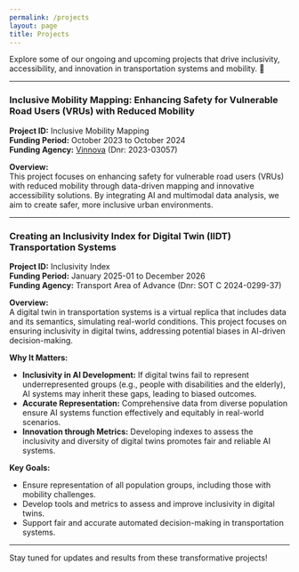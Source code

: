 ```yaml
---
permalink: /projects
layout: page
title: Projects
---
```


Explore some of our ongoing and upcoming projects that drive inclusivity, accessibility, and innovation in transportation systems and mobility. 🚀

---

### Inclusive Mobility Mapping: Enhancing Safety for Vulnerable Road Users (VRUs) with Reduced Mobility  
**Project ID:** Inclusive Mobility Mapping  
**Funding Period:** October 2023 to October 2024  
**Funding Agency:** [Vinnova](https://www.vinnova.se/en/p/inclusive-mobility-mapping-enhancing-safety-for-vulnerable-road-users-vrus-with-reduced-mobility/) (Dnr: 2023-03057)

**Overview:**  
This project focuses on enhancing safety for vulnerable road users (VRUs) with reduced mobility through data-driven mapping and innovative accessibility solutions. By integrating AI and multimodal data analysis, we aim to create safer, more inclusive urban environments.

---

### Creating an Inclusivity Index for Digital Twin (IIDT) Transportation Systems  
**Project ID:** Inclusivity Index  
**Funding Period:** January 2025-01 to December 2026  
**Funding Agency:** Transport Area of Advance (Dnr: SOT C 2024-0299-37)

**Overview:**  
A digital twin in transportation systems is a virtual replica that includes data and its semantics, simulating real-world conditions. This project focuses on ensuring inclusivity in digital twins, addressing potential biases in AI-driven decision-making.

**Why It Matters:** 
- **Inclusivity in AI Development:** If digital twins fail to represent underrepresented groups (e.g., people with disabilities and the elderly), AI systems may inherit these gaps, leading to biased outcomes.
- **Accurate Representation:** Comprehensive data from diverse population ensure AI systems function effectively and equitably in real-world scenarios.
- **Innovation through Metrics:** Developing indexes to assess the inclusivity and diversity of digital twins promotes fair and reliable AI systems.

**Key Goals:**
- Ensure representation of all population groups, including those with mobility challenges.
- Develop tools and metrics to assess and improve inclusivity in digital twins.
- Support fair and accurate automated decision-making in transportation systems.

---

Stay tuned for updates and results from these transformative projects!
